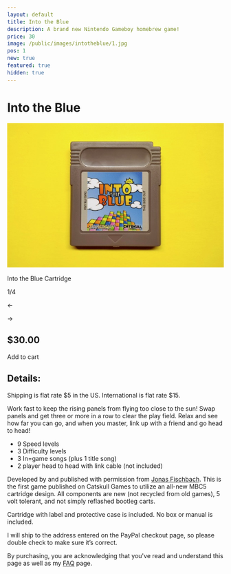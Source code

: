 ```yaml
---
layout: default
title: Into the Blue
description: A brand new Nintendo Gameboy homebrew game!
price: 30
image: /public/images/intotheblue/1.jpg
pos: 1
new: true
featured: true
hidden: true
---
```

# Into the Blue

<div class="gallery">
	<img src="/public/images/intotheblue/1.jpg" alt="Into the Blue Cartridge" id="gallery_image" onclick="cycle(1); return false;">
	<p id="gallery_subtitle">Into the Blue Cartridge</p>
	<p id="gallery_pos_text">1/4</p>
	<div id="gallery_nav">
		<p id="gallery_nav_left" onclick="cycle(0); return false;">←</p>
		<p id="gallery_nav_right" onclick="cycle(1); return false;">→</p>
	</div>
</div>

## $30.00

<form id="paypal" target="paypal" action="https://www.paypal.com/cgi-bin/webscr" method="post">
<input type="hidden" name="cmd" value="_s-xclick">
<input type="hidden" name="hosted_button_id" value="6ZXFHFPHVUNAW">
</form>


<div class="addToCart noselect" onclick="addToCart()">
  Add to cart
</div>

## Details:

Shipping is flat rate $5 in the US. International is flat rate $15.

Work fast to keep the rising panels from flying too close to the sun! Swap panels and get three or more in a row to clear the play field. Relax and see how far you can go, and when you master, link up with a friend and go head to head!

 - 9 Speed levels
 - 3 Difficulty levels
 - 3 In=game songs (plus 1 title song)
 - 2 player head to head with link cable (not included)

Developed by and published with permission from [Jonas Fischbach](https://the-green-screen.com/278-2/#welcome). This is the first game published on Catskull Games to utilize an all-new MBC5 cartridge design. All components are new (not recycled from old games), 5 volt tolerant, and not simply reflashed bootleg carts.

Cartridge with label and protective case is included. No box or manual is included.

I will ship to the address entered on the PayPal checkout page, so please double check to make sure it’s correct.

By purchasing, you are acknowledging that you've read and understand this page as well as my [FAQ](/faq) page.

<script src="{{ site.baseurl }}public/js/intothebluegallery.js"></script>
